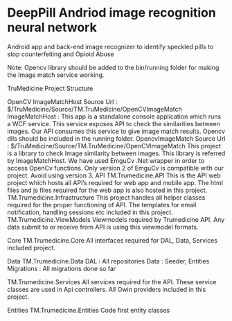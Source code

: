 # DeepPill Andriod image recognition neural network 
Android app and back-end image recognizer to identify speckled pills to stop counterfeiting and Opioid Abuse

Note: Opencv library should be added to the bin/running folder for making the Image match service working.

TruMedicine Project Structure

OpenCV
ImageMatchHost 
Source Url : $/TruMedicine/Source/TM.TruMedicine/OpenCVImageMatch
ImageMatchHost : This app is a standalone console application which runs a WCF service. This service exposes API to check the similarities between images. Our API consumes this service to give image match results. Opencv dlls should be included in the running folder. 
OpencvImageMatch
Source Url : $/TruMedicine/Source/TM.TruMedicine/OpenCVImageMatch
This project is a library to check Image similarity between images. This library is referred by 
ImageMatchHost.
We have used EmguCv .Net wrapper in order to access OpenCv functions. Only version 2 of EmguCv is compatible with our project. Avoid using version 3.
API
TM.Trumedicine.API
This is the API web project which hosts all API’s required for web app and mobile app. The html files and js files required for the web app is also hosted in this project.
TM.Trumedicine.Infrastructure
This project handles all helper classes required for the proper functioning of API. The templates for email notification, handling sessions etc included in this project.
TM.Trumedicine.ViewModels
Viewmodels required by Trumedicine API. Any data submit to  or receive from API is using this viewmodel formats.

Core
TM.Trumedicine.Core
All interfaces required for DAL, Data, Services included project.

Data
TM.Trumedicine.Data
DAL : All repositories
Data : Seeder, Entities
Migrations : All migrations done so far

TM.Trumedicine.Services
All services required for the API. These service classes are used in Api controllers.
All Owin providers included in this project.

Entities
TM.Trumedicine.Entities
Code first entity classes




